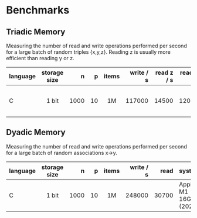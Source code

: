 # Benchmarks


## Triadic Memory

Measuring the number of read and write operations performed per second for a large batch of random triples {x,y,z}.
Reading z is usually more efficient than reading y or z.



| language | storage size | n     | p      | items    | write / s | read z / s | read y / s  | read x / s | system               |
|:---------|:------------:|------:|-------:|:--------:|----------:|-----------:| -----------:|-----------:|:---------------------|
| C        | 1 bit        | 1000  | 10     | 1M  |  117000   | 14500      | 12000       |  4300      | Apple M1 16GB (2020) | 


## Dyadic Memory

Measuring the number of read and write operations performed per second for a large batch of random associations x->y.


| language | storage size | n     | p      | items    | write / s | read    | system                  |
|:---------|:------------:|------:|-------:|:--------:|----------:|--------:|:------------------------|
| C        | 1 bit        | 1000  | 10     | 1M  |  248000   | 30700   |  Apple M1 16GB (2020)   | 



